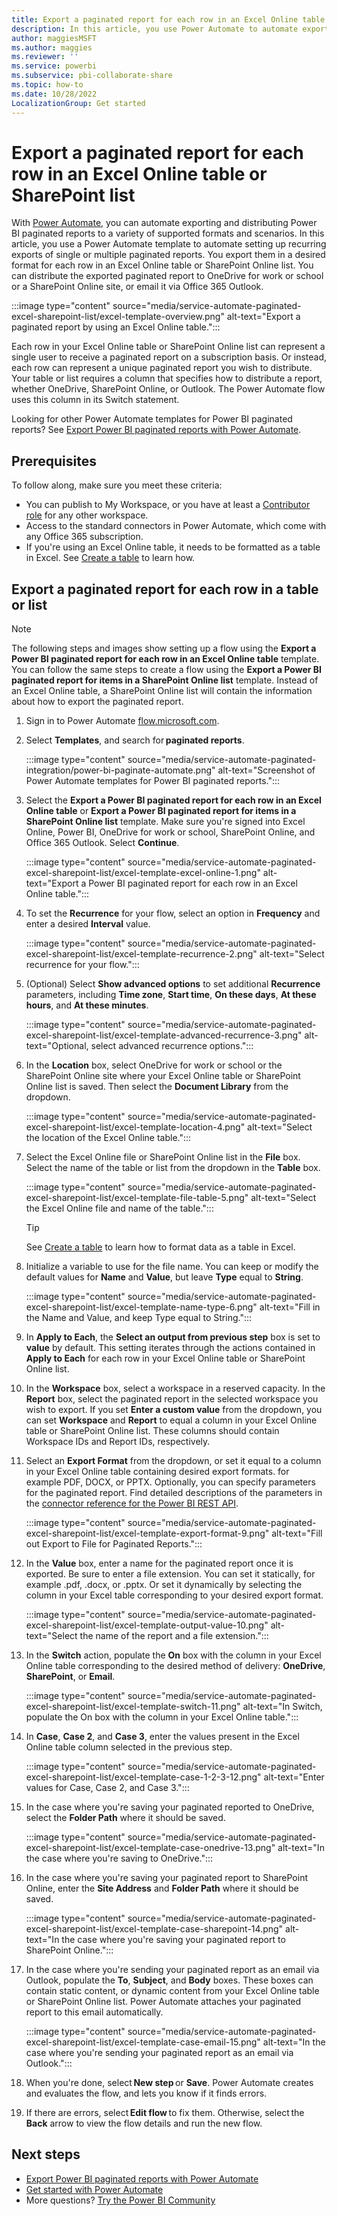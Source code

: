 ```yaml
---
title: Export a paginated report for each row in an Excel Online table or SharePoint list
description: In this article, you use Power Automate to automate exporting a paginated report for each row in an Excel Online table or SharePoint Online list.
author: maggiesMSFT
ms.author: maggies
ms.reviewer: ''
ms.service: powerbi
ms.subservice: pbi-collaborate-share
ms.topic: how-to
ms.date: 10/28/2022
LocalizationGroup: Get started
---
```

# Export a paginated report for each row in an Excel Online table or SharePoint list

With [Power Automate](/power-automate/getting-started), you can automate exporting and distributing Power BI paginated reports to a variety of supported formats and scenarios. In this article, you use a Power Automate template to automate setting up recurring exports of single or multiple paginated reports. You export them in a desired format for each row in an Excel Online table or SharePoint Online list. You can distribute the exported paginated report to OneDrive for work or school or a SharePoint Online site, or email it via Office 365 Outlook.

:::image type="content" source="media/service-automate-paginated-excel-sharepoint-list/excel-template-overview.png" alt-text="Export a paginated report by using an Excel Online table.":::

Each row in your Excel Online table or SharePoint Online list can represent a single user to receive a paginated report on a subscription basis. Or instead, each row can represent a unique paginated report you wish to distribute. Your table or list requires a column that specifies how to distribute a report, whether OneDrive, SharePoint Online, or Outlook. The Power Automate flow uses this column in its Switch statement.

Looking for other Power Automate templates for Power BI paginated reports? See [Export Power BI paginated reports with Power Automate](service-automate-paginated-integration.md).

## Prerequisites  

To follow along, make sure you meet these criteria:

- You can publish to My Workspace, or you have at least a [Contributor role](../collaborate-share/service-roles-new-workspaces.md#workspace-roles) for any other workspace.
- Access to the standard connectors in Power Automate, which come with any Office 365 subscription.
- If you're using an Excel Online table, it needs to be formatted as a table in Excel. See [Create a table](https://support.microsoft.com/office/create-a-table-in-excel-bf0ce08b-d012-42ec-8ecf-a2259c9faf3f) to learn how.

## Export a paginated report for each row in a table or list

> [!NOTE]
> The following steps and images show setting up a flow using the **Export a Power BI paginated report for each row in an Excel Online table** template. You can follow the same steps to create a flow using the **Export a Power BI paginated report for items in a SharePoint Online list** template. Instead of an Excel Online table, a SharePoint Online list will contain the information about how to export the paginated report.  

1. Sign in to Power Automate [flow.microsoft.com](https://flow.microsoft.com/). 
1. Select **Templates**, and search for **paginated reports**. 

    :::image type="content" source="media/service-automate-paginated-integration/power-bi-paginate-automate.png" alt-text="Screenshot of Power Automate templates for Power BI paginated reports.":::

1. Select the **Export a Power BI paginated report for each row in an Excel Online table** or **Export a Power BI paginated report for items in a SharePoint Online list** template. Make sure you're signed into Excel Online, Power BI, OneDrive for work or school, SharePoint Online, and Office 365 Outlook. Select **Continue**.  

   :::image type="content" source="media/service-automate-paginated-excel-sharepoint-list/excel-template-excel-online-1.png" alt-text="Export a Power BI paginated report for each row in an Excel Online table.":::

1. To set the **Recurrence** for your flow, select an option in **Frequency** and enter a desired **Interval** value.

    :::image type="content" source="media/service-automate-paginated-excel-sharepoint-list/excel-template-recurrence-2.png" alt-text="Select recurrence for your flow.":::

1. (Optional) Select **Show advanced options** to set additional **Recurrence** parameters, including **Time zone**, **Start time**, **On these days**, **At these hours**, and **At these minutes**.

    :::image type="content" source="media/service-automate-paginated-excel-sharepoint-list/excel-template-advanced-recurrence-3.png" alt-text="Optional, select advanced recurrence options.":::

1. In the **Location** box, select OneDrive for work or school or the SharePoint Online site where your Excel Online table or SharePoint Online list is saved. Then select the **Document Library** from the dropdown.

    :::image type="content" source="media/service-automate-paginated-excel-sharepoint-list/excel-template-location-4.png" alt-text="Select the location of the Excel Online table.":::

1. Select the Excel Online file or SharePoint Online list in the **File** box. Select the name of the table or list from the dropdown in the **Table** box. 
 
    :::image type="content" source="media/service-automate-paginated-excel-sharepoint-list/excel-template-file-table-5.png" alt-text="Select the Excel Online file and name of the table.":::

    > [!TIP]
    > See [Create a table](https://support.microsoft.com/office/create-a-table-in-excel-bf0ce08b-d012-42ec-8ecf-a2259c9faf3f) to learn how to format data as a table in Excel. 

1. Initialize a variable to use for the file name. You can keep or modify the default values for **Name** and **Value**, but leave **Type** equal to **String**.  

    :::image type="content" source="media/service-automate-paginated-excel-sharepoint-list/excel-template-name-type-6.png" alt-text="Fill in the Name and Value, and keep Type equal to String.":::

1. In **Apply to Each**, the **Select an output from previous step** box is set to **value** by default. This setting iterates through the actions contained in **Apply to Each** for each row in your Excel Online table or SharePoint Online list.  

1. In the **Workspace** box, select a workspace in a reserved capacity. In the **Report** box, select the paginated report in the selected workspace you wish to export. If you set **Enter a custom value** from the dropdown, you can set **Workspace** and **Report** to equal a column in your Excel Online table or SharePoint Online list. These columns should contain Workspace IDs and Report IDs, respectively.  

1. Select an **Export Format** from the dropdown, or set it equal to a column in your Excel Online table containing desired export formats. for example PDF, DOCX, or PPTX. Optionally, you can specify parameters for the paginated report. Find detailed descriptions of the parameters in the [connector reference for the Power BI REST API](/connectors/powerbi/#export-to-file-for-paginated-reports).

    :::image type="content" source="media/service-automate-paginated-excel-sharepoint-list/excel-template-export-format-9.png" alt-text="Fill out Export to File for Paginated Reports.":::

1. In the **Value** box, enter a name for the paginated report once it is exported. Be sure to enter a file extension. You can set it statically, for example .pdf, .docx, or .pptx. Or set it dynamically by selecting the column in your Excel table corresponding to your desired export format. 

    :::image type="content" source="media/service-automate-paginated-excel-sharepoint-list/excel-template-output-value-10.png" alt-text="Select the name of the report and a file extension.":::

1. In the **Switch** action, populate the **On** box with the column in your Excel Online table corresponding to the desired method of delivery: **OneDrive**, **SharePoint**, or **Email**. 

    :::image type="content" source="media/service-automate-paginated-excel-sharepoint-list/excel-template-switch-11.png" alt-text="In Switch, populate the On box with the column in your Excel Online table.":::

1. In **Case**, **Case 2**, and **Case 3**, enter the values present in the Excel Online table column selected in the previous step.  

    :::image type="content" source="media/service-automate-paginated-excel-sharepoint-list/excel-template-case-1-2-3-12.png" alt-text="Enter values for Case, Case 2, and Case 3.":::

1. In the case where you're saving your paginated reported to OneDrive, select the **Folder Path** where it should be saved.  

    :::image type="content" source="media/service-automate-paginated-excel-sharepoint-list/excel-template-case-onedrive-13.png" alt-text="In the case where you're saving to OneDrive.":::

1. In the case where you're saving your paginated report to SharePoint Online, enter the **Site Address** and **Folder Path** where it should be saved. 

    :::image type="content" source="media/service-automate-paginated-excel-sharepoint-list/excel-template-case-sharepoint-14.png" alt-text="In the case where you're saving your paginated report to SharePoint Online.":::

1. In the case where you're sending your paginated report as an email via Outlook, populate the **To**, **Subject**, and **Body** boxes. These boxes can contain static content, or dynamic content from your Excel Online table or SharePoint Online list. Power Automate attaches your paginated report to this email automatically.  

    :::image type="content" source="media/service-automate-paginated-excel-sharepoint-list/excel-template-case-email-15.png" alt-text="In the case where you're sending your paginated report as an email via Outlook.":::

1. When you're done, select **New step** or **Save**. Power Automate creates and evaluates the flow, and lets you know if it finds errors. 

1. If there are errors, select **Edit flow** to fix them. Otherwise, select the **Back** arrow to view the flow details and run the new flow. 


## Next steps

- [Export Power BI paginated reports with Power Automate](service-automate-paginated-integration.md)
- [Get started with Power Automate](/power-automate/getting-started/)
- More questions? [Try the Power BI Community](https://community.powerbi.com/)

